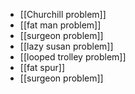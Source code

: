  - [[Churchill problem]]
 - [[fat man problem]]
 - [[surgeon problem]]
 - [[lazy susan problem]]
 - [[looped trolley problem]]
 - [[fat spur]]
 - [[surgeon problem]]
